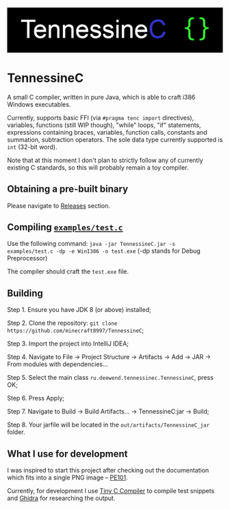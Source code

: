 ![TennessineC logotype](misc/logotype.png)

# TennessineC
A small C compiler, written in pure Java, which is able to craft i386 Windows executables.

Currently, supports basic FFI (via `#pragma tenc import` directives), variables, functions (still WIP though), "while"
loops, "if" statements, expressions containing braces, variables, function calls, constants and summation, subtraction
operators. The sole data type currently supported is `int` (32-bit word).

Note that at this moment I don't plan to strictly follow any of currently existing C standards, so this will probably
remain a toy compiler.

## Obtaining a pre-built binary
Please navigate to [Releases](https://github.com/minecraft8997/TennessineC/releases) section.

## Compiling [`examples/test.c`](https://github.com/minecraft8997/TennessineC/blob/master/examples/test.c)

Use the following command: `java -jar TennessineC.jar -s examples/test.c -dp -e WinI386 -o test.exe`
(-dp stands for Debug Preprocessor)

The compiler should craft the `test.exe` file.

## Building
Step 1. Ensure you have JDK 8 (or above) installed;

Step 2. Clone the repository: `git clone https://github.com/minecraft8997/TennessineC`;

Step 3. Import the project into IntelliJ IDEA;

Step 4. Navigate to File -> Project Structure -> Artifacts -> Add -> JAR -> From modules with dependencies...

Step 5. Select the main class `ru.deewend.tennessinec.TennessineC`, press OK;

Step 6. Press Apply;

Step 7. Navigate to Build -> Build Artifacts... -> TennessineC:jar -> Build;

Step 8. Your jarfile will be located in the `out/artifacts/TennessineC_jar` folder.

## What I use for development

I was inspired to start this project after checking out the documentation which fits into a single PNG image –
[PE101](https://github.com/corkami/pics/tree/master/binary/pe101).

Currently, for development I use [Tiny C Compiler](https://bellard.org/tcc/) to compile test snippets and
[Ghidra](https://github.com/NationalSecurityAgency/ghidra) for researching the output. 
